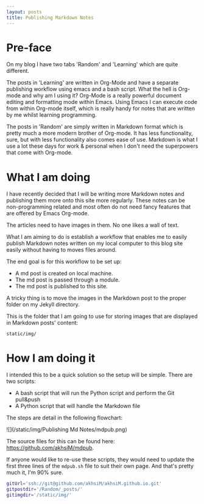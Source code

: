 ```yaml
---
layout: posts
title: Publishing Markdown Notes
---
```


# Pre-face 

On my blog I have two tabs 'Random' and 'Learning' which are quite different. 

The posts in 'Learning' are written in Org-Mode and have a separate publishing workflow using emacs and a bash script. What the hell is Org-mode and why am I using it? Org-Mode is a really powerful document editing and formatting mode within Emacs. Using Emacs I can execute code from within Org-mode itself, which is really handy for notes that are written by me whilst learning programming. 

The posts in 'Random' are simply written in Markdown format which is pretty much a more modern brother of Org-mode. It has less functionality, sure, but with less functionality also comes ease of use. Markdown is what I use a lot these days for work & personal when I don't need the superpowers that come with Org-mode.

# What I am doing

I have recently decided that I will be writing more Markdown notes and publishing them more onto this site more regularly. These notes can be non-programming related and most often do not need fancy features that are offered by Emacs Org-mode. 

The articles need to have images in them. No one likes a wall of text.

What I am aiming to do is establish a workflow that enables me to easily publish Markdown notes written on my local computer to this blog site easily without having to moves files around.

The end goal is for this workflow to be set up:

- A md post is created on local machine.
- The md post is passed through a module.
- The md post is published to this site.

A tricky thing is to move the images in the Markdown post to the proper folder on my Jekyll directory.

This is the folder that I am going to use for storing images that are displayed in Markdown posts' content:

`static/img/`

# How I am doing it

I intended this to be a quick solution so the setup will be simple. There are two scripts:

- A bash script that will run the Python script and perform the Git pull&push
- A Python script that will handle the Markdown file

The steps are detail in the following flowchart:

![](/static/img/Publishing Md Notes/mdpub.png)

The source files for this can be found here: <https://github.com/akhsiM/mdpub>.

If anyone would like to re-use these scripts, they would need to update the first three lines of the `mdpub.sh` file to suit their own page. And that's pretty much it, I'm 90% sure.

```bash
gitUrl='ssh://git@github.com/akhsiM/akhsiM.github.io.git'
gitpostdir='/Random/_posts/'
gitimgdir='/static/img/'
```

